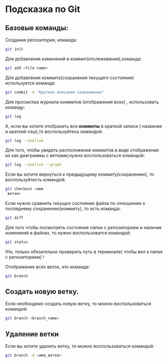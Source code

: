 # Подсказка по Git

## Базовые команды:

Создания репозитория, команда:
```sh
git init
```

Для добавления изменений в коммит(отслеживания),команда:
```sh
git add <file name>
```

Для добавления коммита(сохранения текущего состояния) используется команда:
```sh
git commit -m "Краткое описание сохраниения"
```
Для просмотра журнала коммитов 
 (отображения всех) , использовать команду:
```sh
git log
```

А, если вы хотите отобразить все **коммиты** в краткой записи ( название и краткий хэш),то воспользуйтесь командой:
```sh
git log --oneline
```
Для того, чтобы увидеть расположение коммитов в виде отображения их как диаграммы с ветками,нужно воспользоваться командой:
```sh
git log --oneline --graph
```

 
Если вы хотите вернуться к предыдущему коммиту(сохранению), то воспользуйтесть командой:

```sh
git checkout <имя 
 ветки>
```
Если нужно сравнить *текущее* состояние файла по отношению к последнему сохранению(коммиту), то есть команда:
```sh
git diff
```
Для того чтобы посмотреть состояние папки с репозиторием и наличие изменений в файлах, то нужно воспользоватся командой:
```sh
git status
```
!Но, только обязательно проверить путь в терминале( чтобы вел к папке с репозиторием) !

Отображение всех веток, это команда:

```sh
git branch
```
## Создать новую ветку.

Если необходимо создать новую ветку, то можно воспользоваться командой:

```sh
git branch <branch_name>
```
## Удаление ветки

Если вы хотите удалить ветку, то можно воспользоваться командой:

```sh
git branch -d <имя_ветки>
```
